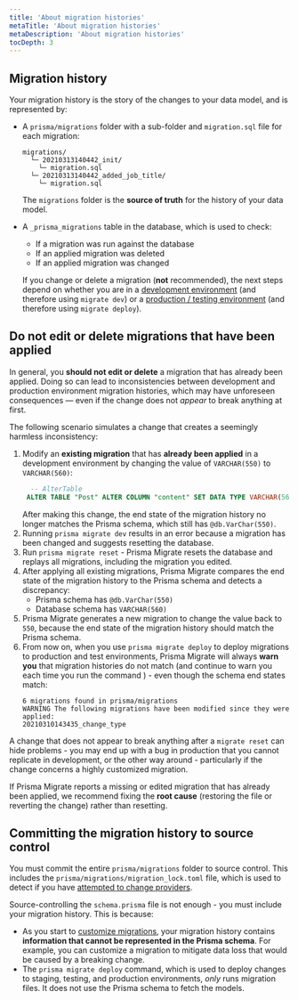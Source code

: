 ```yaml
---
title: 'About migration histories'
metaTitle: 'About migration histories'
metaDescription: 'About migration histories'
tocDepth: 3
---
```


## Migration history

Your migration history is the story of the changes to your data model, and is represented by:

- A `prisma/migrations` folder with a sub-folder and `migration.sql` file for each migration:

  ```
  migrations/
    └─ 20210313140442_init/
      └─ migration.sql
    └─ 20210313140442_added_job_title/
      └─ migration.sql
  ```

  The `migrations` folder is the **source of truth** for the history of your data model.

- A `_prisma_migrations` table in the database, which is used to check:
  - If a migration was run against the database
  - If an applied migration was deleted
  - If an applied migration was changed

  If you change or delete a migration (**not** recommended), the next steps depend on whether you are in a [development environment](/orm/prisma-migrate/workflows/development-and-production#development-environments) (and therefore using `migrate dev`) or a [production / testing environment](/orm/prisma-migrate/workflows/development-and-production#production-and-testing-environments) (and therefore using `migrate deploy`).

## Do not edit or delete migrations that have been applied

In general, you **should not edit or delete** a migration that has already been applied. Doing so can lead to inconsistencies between development and production environment migration histories, which may have unforeseen consequences — even if the change does not _appear_ to break anything at first.

The following scenario simulates a change that creates a seemingly harmless inconsistency:

1. Modify an **existing migration** that has **already been applied** in a development environment by changing the value of `VARCHAR(550)` to `VARCHAR(560)`:
   ```sql file=./prisma/migrations/20210310143435_default_value/migrations.sql
     -- AlterTable
    ALTER TABLE "Post" ALTER COLUMN "content" SET DATA TYPE VARCHAR(560);
   ```
   After making this change, the end state of the migration history no longer matches the Prisma schema, which still has `@db.VarChar(550)`.
1. Running `prisma migrate dev` results in an error because a migration has been changed and suggests resetting the database.
1. Run `prisma migrate reset` - Prisma Migrate resets the database and replays all migrations, including the migration you edited.
1. After applying all existing migrations, Prisma Migrate compares the end state of the migration history to the Prisma schema and detects a discrepancy:
   - Prisma schema has `@db.VarChar(550)`
   - Database schema has `VARCHAR(560)`
1. Prisma Migrate generates a new migration to change the value back to `550`, because the end state of the migration history should match the Prisma schema.
1. From now on, when you use `prisma migrate deploy` to deploy migrations to production and test environments, Prisma Migrate will always **warn you** that migration histories do not match (and continue to warn you each time you run the command ) - even though the schema end states match:
   ```
   6 migrations found in prisma/migrations
   WARNING The following migrations have been modified since they were applied:
   20210310143435_change_type
   ```

A change that does not appear to break anything after a `migrate reset` can hide problems - you may end up with a bug in production that you cannot replicate in development, or the other way around - particularly if the change concerns a highly customized migration.

If Prisma Migrate reports a missing or edited migration that has already been applied, we recommend fixing the **root cause** (restoring the file or reverting the change) rather than resetting.

## Committing the migration history to source control

You must commit the entire `prisma/migrations` folder to source control. This includes the `prisma/migrations/migration_lock.toml` file, which is used to detect if you have [attempted to change providers](/orm/prisma-migrate/understanding-prisma-migrate/limitations-and-known-issues#you-cannot-automatically-switch-database-providers).

Source-controlling the `schema.prisma` file is not enough - you must include your migration history. This is because:

- As you start to [customize migrations](/orm/prisma-migrate/workflows/development-and-production#customizing-migrations), your migration history contains **information that cannot be represented in the Prisma schema**. For example, you can customize a migration to mitigate data loss that would be caused by a breaking change.
- The `prisma migrate deploy` command, which is used to deploy changes to staging, testing, and production environments, _only_ runs migration files. It does not use the Prisma schema to fetch the models.
